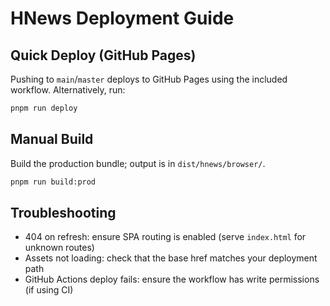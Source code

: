 # HNews Deployment Guide

## Quick Deploy (GitHub Pages)

Pushing to `main`/`master` deploys to GitHub Pages using the included workflow. Alternatively, run:

```bash
pnpm run deploy
```

## Manual Build

Build the production bundle; output is in `dist/hnews/browser/`.

```bash
pnpm run build:prod
```

## Troubleshooting

- 404 on refresh: ensure SPA routing is enabled (serve `index.html` for unknown routes)
- Assets not loading: check that the base href matches your deployment path
- GitHub Actions deploy fails: ensure the workflow has write permissions (if using CI)
